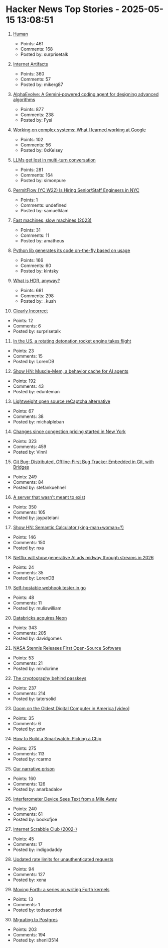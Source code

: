 # Hacker News Top Stories - 2025-05-15 13:08:51

1. [Human](https://quarter--mile.com/Human)
   - Points: 461
   - Comments: 168
   - Posted by: surprisetalk

2. [Internet Artifacts](https://neal.fun/internet-artifacts/)
   - Points: 360
   - Comments: 57
   - Posted by: mikerg87

3. [AlphaEvolve: A Gemini-powered coding agent for designing advanced algorithms](https://deepmind.google/discover/blog/alphaevolve-a-gemini-powered-coding-agent-for-designing-advanced-algorithms/)
   - Points: 877
   - Comments: 238
   - Posted by: Fysi

4. [Working on complex systems: What I learned working at Google](https://www.thecoder.cafe/p/complex-systems)
   - Points: 102
   - Comments: 56
   - Posted by: 0xKelsey

5. [LLMs get lost in multi-turn conversation](https://arxiv.org/abs/2505.06120)
   - Points: 281
   - Comments: 164
   - Posted by: simonpure

6. [PermitFlow (YC W22) Is Hiring Senior/Staff Engineers in NYC](https://jobs.ashbyhq.com/permitflow?departmentId=d33195eb-8978-4439-abc6-5a8a072de808)
   - Points: 1
   - Comments: undefined
   - Posted by: samuelklam

7. [Fast machines, slow machines (2023)](https://jmmv.dev/2023/06/fast-machines-slow-machines.html)
   - Points: 31
   - Comments: 11
   - Posted by: amatheus

8. [Python lib generates its code on-the-fly based on usage](https://github.com/cofob/autogenlib)
   - Points: 166
   - Comments: 60
   - Posted by: klntsky

9. [What is HDR, anyway?](https://www.lux.camera/what-is-hdr/)
   - Points: 681
   - Comments: 298
   - Posted by: _kush

10. [Clearly Incorrect](https://quarter--mile.com/Clearly-Incorrect)
   - Points: 12
   - Comments: 6
   - Posted by: surprisetalk

11. [In the US, a rotating detonation rocket engine takes flight](https://arstechnica.com/space/2025/05/venus-aerospace-flies-its-rotating-detonation-rocket-engine-for-the-first-time/)
   - Points: 23
   - Comments: 15
   - Posted by: LorenDB

12. [Show HN: Muscle-Mem, a behavior cache for AI agents](https://github.com/pig-dot-dev/muscle-mem)
   - Points: 192
   - Comments: 43
   - Posted by: edunteman

13. [Lightweight open source reCaptcha alternative](https://github.com/altcha-org/altcha)
   - Points: 67
   - Comments: 38
   - Posted by: michalpleban

14. [Changes since congestion pricing started in New York](https://www.nytimes.com/interactive/2025/05/11/upshot/congestion-pricing.html)
   - Points: 323
   - Comments: 459
   - Posted by: Vinnl

15. [Git Bug: Distributed, Offline-First Bug Tracker Embedded in Git, with Bridges](https://github.com/git-bug/git-bug)
   - Points: 249
   - Comments: 84
   - Posted by: stefankuehnel

16. [A server that wasn't meant to exist](https://it-notes.dragas.net/2025/05/13/the_server_that_wasnt_meant_to_exist/)
   - Points: 350
   - Comments: 105
   - Posted by: jaypatelani

17. [Show HN: Semantic Calculator (king-man+woman=?)](https://calc.datova.ai)
   - Points: 146
   - Comments: 150
   - Posted by: nxa

18. [Netflix will show generative AI ads midway through streams in 2026](https://arstechnica.com/gadgets/2025/05/netflix-will-show-generative-ai-ads-midway-through-streams-in-2026/)
   - Points: 24
   - Comments: 35
   - Posted by: LorenDB

19. [Self-hostable webhook tester in go](https://testwebhook.xyz)
   - Points: 48
   - Comments: 11
   - Posted by: muliswilliam

20. [Databricks acquires Neon](https://www.databricks.com/blog/databricks-neon)
   - Points: 343
   - Comments: 205
   - Posted by: davidgomes

21. [NASA Stennis Releases First Open-Source Software](https://www.nasa.gov/centers-and-facilities/stennis/stennis-first-open-source-software/)
   - Points: 53
   - Comments: 21
   - Posted by: mindcrime

22. [The cryptography behind passkeys](https://blog.trailofbits.com/2025/05/14/the-cryptography-behind-passkeys/)
   - Points: 237
   - Comments: 214
   - Posted by: tatersolid

23. [Doom on the Oldest Digital Computer in America [video]](https://www.youtube.com/watch?v=no0CkQk7id0)
   - Points: 35
   - Comments: 6
   - Posted by: zdw

24. [How to Build a Smartwatch: Picking a Chip](https://ericmigi.com/blog/how-to-build-a-smartwatch-picking-a-chip/)
   - Points: 275
   - Comments: 113
   - Posted by: rcarmo

25. [Our narrative prison](https://aeon.co/essays/why-does-every-film-and-tv-series-seem-to-have-the-same-plot)
   - Points: 160
   - Comments: 126
   - Posted by: anarbadalov

26. [Interferometer Device Sees Text from a Mile Away](https://physics.aps.org/articles/v18/99)
   - Points: 240
   - Comments: 61
   - Posted by: bookofjoe

27. [Internet Scrabble Club (2002-)](https://isc.ro/)
   - Points: 45
   - Comments: 17
   - Posted by: indigodaddy

28. [Updated rate limits for unauthenticated requests](https://github.blog/changelog/2025-05-08-updated-rate-limits-for-unauthenticated-requests/)
   - Points: 94
   - Comments: 127
   - Posted by: xena

29. [Moving Forth: a series on writing Forth kernels](https://www.bradrodriguez.com/papers/index.html)
   - Points: 13
   - Comments: 1
   - Posted by: todsacerdoti

30. [Migrating to Postgres](https://engineering.usemotion.com/migrating-to-postgres-3c93dff9c65d)
   - Points: 203
   - Comments: 194
   - Posted by: shenli3514

